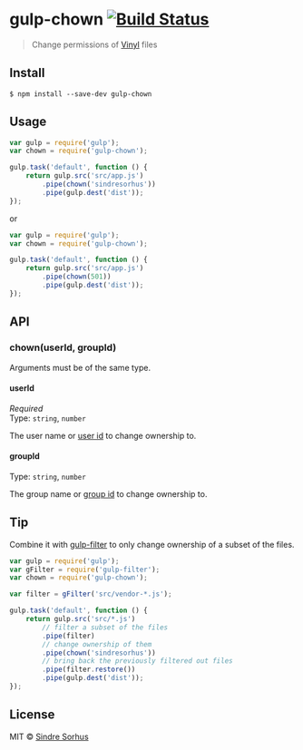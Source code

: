 # gulp-chown [![Build Status](https://travis-ci.org/sindresorhus/gulp-chown.svg?branch=master)](https://travis-ci.org/sindresorhus/gulp-chown)

> Change permissions of [Vinyl](https://github.com/wearefractal/vinyl) files


## Install

```
$ npm install --save-dev gulp-chown
```


## Usage

```js
var gulp = require('gulp');
var chown = require('gulp-chown');

gulp.task('default', function () {
	return gulp.src('src/app.js')
		.pipe(chown('sindresorhus'))
		.pipe(gulp.dest('dist'));
});
```

or

```js
var gulp = require('gulp');
var chown = require('gulp-chown');

gulp.task('default', function () {
	return gulp.src('src/app.js')
		.pipe(chown(501))
		.pipe(gulp.dest('dist'));
});
```


## API

### chown(userId, groupId)

Arguments must be of the same type.

#### userId

*Required*  
Type: `string`, `number`

The user name or [user id](https://en.wikipedia.org/wiki/User_identifier) to change ownership to.

#### groupId

Type: `string`, `number`

The group name or [group id](https://en.wikipedia.org/wiki/Group_identifier) to change ownership to.


## Tip

Combine it with [gulp-filter](https://github.com/sindresorhus/gulp-filter) to only change ownership of a subset of the files.

```js
var gulp = require('gulp');
var gFilter = require('gulp-filter');
var chown = require('gulp-chown');

var filter = gFilter('src/vendor-*.js');

gulp.task('default', function () {
	return gulp.src('src/*.js')
		// filter a subset of the files
		.pipe(filter)
		// change ownership of them
		.pipe(chown('sindresorhus'))
		// bring back the previously filtered out files
		.pipe(filter.restore())
		.pipe(gulp.dest('dist'));
});
```


## License

MIT © [Sindre Sorhus](http://sindresorhus.com)
